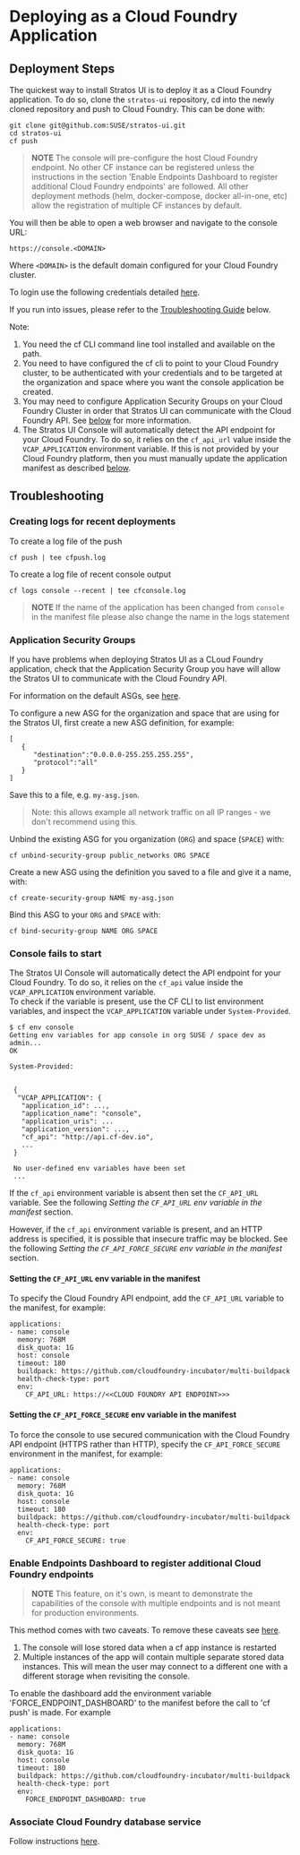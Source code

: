 # Deploying as a Cloud Foundry Application

## Deployment Steps

The quickest way to install Stratos UI is to deploy it as a Cloud Foundry application. To do so, clone the `stratos-ui` repository, cd into the newly cloned repository and push to Cloud Foundry. This can be done with:

```
git clone git@github.com:SUSE/stratos-ui.git
cd stratos-ui
cf push
```

>**NOTE** The console will pre-configure the host Cloud Foundry endpoint. No other CF instance can be registered unless the instructions in the section 'Enable Endpoints Dashboard to register additional Cloud Foundry endpoints' are followed.
 All other deployment methods (helm, docker-compose, docker all-in-one, etc) allow the registration of multiple CF instances by default.

You will then be able to open a web browser and navigate to the console URL:

`https://console.<DOMAIN>`

Where `<DOMAIN>` is the default domain configured for your Cloud Foundry cluster.

To login use the following credentials detailed [here](../../docs/access.md).

If you run into issues, please refer to the [Troubleshooting Guide](#troubleshooting) below.

Note:

1. You need the cf CLI command line tool installed and available on the path.
2. You need to have configured the cf cli to point to your Cloud Foundry cluster, to be authenticated with your credentials and to be targeted at the organization and space where you want the console application be created.
3. You may need to configure Application Security Groups on your Cloud Foundry Cluster in order that  Stratos UI can communicate with the Cloud Foundry API. See [below](#application-security-groups) for more information.
4. The Stratos UI Console will automatically detect the API endpoint for your Cloud Foundry. To do so, it relies on the `cf_api_url` value inside the `VCAP_APPLICATION` environment variable. If this is not provided by your Cloud Foundry platform, then you must manually update the application manifest as described [below](#console-fails-to-start).

## Troubleshooting

### Creating logs for recent deployments
To create a log file of the push
```
cf push | tee cfpush.log
```

To create a log file of recent console output
```
cf logs console --recent | tee cfconsole.log
```
>**NOTE** If the name of the application has been changed from `console` in the manifest file please also change the name in the logs statement 

### Application Security Groups

If you have problems when deploying Stratos UI as a CLoud Foundry application, check that the Application Security Group you have will allow the Stratos UI to communicate with the Cloud Foundry API.

For information on the default ASGs, see [here](https://docs.cloudfoundry.org/concepts/asg.html#default-asg).

To configure a new ASG for the organization and space that are using for the Stratos UI, first create a new ASG definition, for example:

```
[
   {
      "destination":"0.0.0.0-255.255.255.255",
      "protocol":"all"
   }
]
```

Save this to a file, e.g. `my-asg.json`.

> Note: this allows example all network traffic on all IP ranges - we don't recommend using this.

Unbind the existing ASG for you organization (`ORG`) and space (`SPACE`) with:

```
cf unbind-security-group public_networks ORG SPACE
```

Create a new ASG using the definition you saved to a file and give it a name, with:

```
cf create-security-group NAME my-asg.json
```

Bind this ASG to your `ORG` and `SPACE` with:

```
cf bind-security-group NAME ORG SPACE
```

### Console fails to start

The Stratos UI Console will automatically detect the API endpoint for your Cloud Foundry. To do so, it relies on the `cf_api` value inside the `VCAP_APPLICATION` environment variable.  
To check if the variable is present, use the CF CLI to list environment variables, and inspect the `VCAP_APPLICATION` variable under `System-Provided`. 

```
$ cf env console
Getting env variables for app console in org SUSE / space dev as admin...
OK
 
System-Provided:
 
 
 {
  "VCAP_APPLICATION": {
   "application_id": ...,
   "application_name": "console",
   "application_uris": ...
   "application_version": ...,
   "cf_api": "http://api.cf-dev.io",
   ...
 }
 
 No user-defined env variables have been set
 ...
```

If the `cf_api` environment variable is absent then set the `CF_API_URL` variable. See the following _Setting the `CF_API_URL` env variable in the manifest_ section.


However, if the `cf_api` environment variable is present, and an HTTP address is specified, it is possible that insecure traffic may be blocked. See the following _Setting the `CF_API_FORCE_SECURE` env variable in the manifest_ section.


#### Setting the `CF_API_URL` env variable in the manifest

To specify the Cloud Foundry API endpoint, add the `CF_API_URL` variable to the manifest, for example:

```
applications:
- name: console
  memory: 768M
  disk_quota: 1G
  host: console
  timeout: 180
  buildpack: https://github.com/cloudfoundry-incubator/multi-buildpack
  health-check-type: port
  env:
    CF_API_URL: https://<<CLOUD FOUNDRY API ENDPOINT>>>
```

#### Setting the `CF_API_FORCE_SECURE` env variable in the manifest

To force the console to use secured communication with the Cloud Foundry API endpoint (HTTPS rather than HTTP), specify the `CF_API_FORCE_SECURE` environment in the manifest, for example:

```
applications:
- name: console
  memory: 768M
  disk_quota: 1G
  host: console
  timeout: 180
  buildpack: https://github.com/cloudfoundry-incubator/multi-buildpack
  health-check-type: port
  env:
    CF_API_FORCE_SECURE: true
```

### Enable Endpoints Dashboard to register additional Cloud Foundry endpoints

>**NOTE** This feature, on it's own, is meant to demonstrate the capabilities of the console with multiple endpoints and is not meant for production environments.

This method comes with two caveats. To remove these caveats see [here](#Associate-Cloud-Foundry-database-service).

1. The console will lose stored data when a cf app instance is restarted
2. Multiple instances of the app will contain multiple separate stored data instances. This will mean the user may connect to a different one with a different storage when revisiting the console.


To enable the dashboard add the environment variable 'FORCE_ENDPOINT_DASHBOARD' to the manifest before the call to 'cf push' is made. For example

```
applications:
- name: console
  memory: 768M
  disk_quota: 1G
  host: console
  timeout: 180
  buildpack: https://github.com/cloudfoundry-incubator/multi-buildpack
  health-check-type: port
  env:
    FORCE_ENDPOINT_DASHBOARD: true
```

### Associate Cloud Foundry database service
Follow instructions [here](db-migration/README.md).